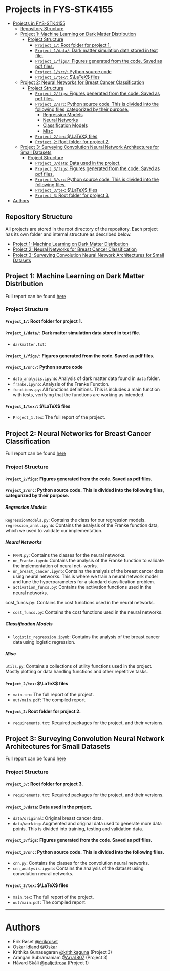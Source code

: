 # Projects in FYS-STK4155
- [Projects in FYS-STK4155](#projects-in-fys-stk4155)
  - [Repository Structure](#repository-structure)
  - [Project 1: Machine Learning on Dark Matter Distribution](#project-1-machine-learning-on-dark-matter-distribution)
    - [Project Structure](#project-structure)
      - [`Project_1/`: Root folder for project 1.](#project_1-root-folder-for-project-1)
      - [`Project_1/data/`: Dark matter simulation data stored in text file.](#project_1data-dark-matter-simulation-data-stored-in-text-file)
      - [`Project_1/figs/`: Figures generated from the code. Saved as pdf files.](#project_1figs-figures-generated-from-the-code-saved-as-pdf-files)
      - [`Project_1/src/`: Python source code](#project_1src-python-source-code)
      - [`Project_1/tex/`: $\LaTeX$ files](#project_1tex-latex-files)
  - [Project 2: Neural Networks for Breast Cancer Classification](#project-2-neural-networks-for-breast-cancer-classification)
    - [Project Structure](#project-structure-1)
      - [`Project_2/figs`: Figures generated from the code. Saved as pdf files.](#project_2figs-figures-generated-from-the-code-saved-as-pdf-files)
      - [`Project_2/src`: Python source code. This is divided into the following files, categorized by their purpose.](#project_2src-python-source-code-this-is-divided-into-the-following-files-categorized-by-their-purpose)
        - [Regression Models](#regression-models)
        - [Neural Networks](#neural-networks)
        - [Classification Models](#classification-models)
        - [Misc](#misc)
      - [`Project_2/tex`: $\LaTeX$ files](#project_2tex-latex-files)
      - [`Project_2`: Root folder for project 2.](#project_2-root-folder-for-project-2)
  - [Project 3: Surveying Convolution Neural Network Architectures for Small Datasets](#project-3-surveying-convolution-neural-network-architectures-for-small-datasets)
    - [Project Structure](#project-structure-2)
      - [`Project_3/data`: Data used in the project.](#project_3data-data-used-in-the-project)
      - [`Project_3/figs`: Figures generated from the code. Saved as pdf files.](#project_3figs-figures-generated-from-the-code-saved-as-pdf-files)
      - [`Project_3/src`: Python source code. This is divided into the following files.](#project_3src-python-source-code-this-is-divided-into-the-following-files)
      - [`Project_3/tex`: $\LaTeX$ files](#project_3tex-latex-files)
      - [`Project_3`: Root folder for project 3.](#project_3-root-folder-for-project-3)
- [Authors](#authors)

## Repository Structure 
All projects are stored in the root directory of the repository. Each project has its own folder and internal structure as described below. 
- [Project 1: Machine Learning on Dark Matter Distribution](#project-1-machine-learning-on-dark-matter-distribution)
- [Project 2: Neural Networks for Breast Cancer Classification](#project-2-neural-networks-for-breast-cancer-classification)
- [Project 3: Surveying Convolution Neural Network Architectures for Small Datasets](#project-3-surveying-convolution-neural-network-architectures-for-small-datasets)

## Project 1: Machine Learning on Dark Matter Distribution
Full report can be found [here](Project_1/tex/out/Project_1.pdf)
### Project Structure  
#### `Project_1/`: Root folder for project 1.

#### `Project_1/data/`: Dark matter simulation data stored in text file.
- `darkmatter.txt`: 

#### `Project_1/figs/`: Figures generated from the code. Saved as pdf files. 

#### `Project_1/src/`: Python source code 
- `data_analysis.ipynb`: Analysis of dark matter data found in `data` folder. 
- `franke.ipynb`: Analysis of the Franke Function.
- `functions.py`: All functions definitions. This is includes a main function with tests, verifying that the functions are working as intended.
#### `Project_1/tex/`: $\LaTeX$ files
- `Project_1.tex`: The full report of the project. 


## Project 2: Neural Networks for Breast Cancer Classification
Full report can be found [here](Project_2/tex/out/main.pdf)
### Project Structure
#### `Project_2/figs`: Figures generated from the code. Saved as pdf files.

#### `Project_2/src`: Python source code. This is divided into the following files, categorized by their purpose. 
##### Regression Models
`RegressionModels.py`: Contains the class for our regression models. 
`regression_anal.ipynb`:  Contains the analysis of the
Franke function data, which we used to validate our implementation.

##### Neural Networks 
- `FFNN.py`: Contains the classes for the neural networks.
- `nn_Franke.ipynb`: Contains the analysis of the Franke
function to validate the implementation of neural net-
works.
- `nn_breast_cancer.ipynb`: Contains the analysis of the
breast cancer data using neural networks. This is where
we train a neural network model and tune the hyperparameters for a standard classification problem.
- `activation_funcs.py`: Contains the activation functions used in the neural networks.

cost_funcs.py: Contains the cost functions used in the
neural networks.
- `cost_funcs.py`: Contains the cost functions used in the
neural networks.

##### Classification Models
- `logistic_regression.ipynb`: Contains the analysis of the breast cancer data using logistic regression.

##### Misc
`utils.py`: Contains a collections of utility functions used in the project. Mostly plotting or data handling functions and other repetitive tasks. 

#### `Project_2/tex`: $\LaTeX$ files
- `main.tex`: The full report of the project.
- `out/main.pdf`: The compiled report. 

#### `Project_2`: Root folder for project 2.
- `requirements.txt`: Required packages for the project, and their versions. 

## Project 3: Surveying Convolution Neural Network Architectures for Small Datasets
Full report can be found [here](Project_3/tex/out/main.pdf)
### Project Structure
#### `Project_3/`: Root folder for project 3.
- `requirements.txt`: Required packages for the project, and their versions.

#### `Project_3/data`: Data used in the project. 
- `data/original`: Original breast cancer data.
- `data/working`: Augmented and original data used to generate more data points. This is divided into training, testing and validation data.   

#### `Project_3/figs`: Figures generated from the code. Saved as pdf files.

#### `Project_3/src`: Python source code. This is divided into the following files. 
- `cnn.py`: Contains the classes for the convolution neural networks.
- `cnn_analysis.ipynb`: Contains the analysis of the dataset using convolution neural networks.

#### `Project_3/tex`: $\LaTeX$ files
- `main.tex`: The full report of the project.
- `out/main.pdf`: The compiled report.


---
# Authors 
- Erik Røset [@erikroset](https://github.com/erikroset)
- Oskar Idland [@Oskar](https://github.com/Oskar-Idland)
- Krithika Gunasegaran [@krithikaguna](https://github.com/krithikaguna) (Project 3)
- Arangan Subramaniam [@Arra1807](https://github.com/Arra1807) (Project 3)
- ~~Håvard Skåli~~ [@paljettrosa](https://github.com/paljettrosa) (Project 1)